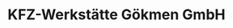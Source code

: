 ---
title: "KFZ-Werkstätte Gökmen GmbH"
url: /klosterneuburg/kfz-werkstaette-goekmen-gmbh/
shop: Autowerkstatt
---